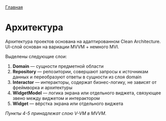 [Главная](../main.md)

# Архитектура

Архитектура проектов основана на адаптированном Clean Architecture.
UI-cлой основан на вариации MVVM + немного MVI.

Выделены следующие слои:

1. **Domain** — сущности предметной области
1. **Repository** — репозитории, совершают запросы к источникам данных и переобразуют ответы в сущности из слоя domain
1. **Interactor** — интеракторы, содержат бизнес-логику, не зависят от фреймворка и архитектуры
1. **WidgetModel** — логика экрана или отдельного виджета, связующее звено между виджетом и интерактором
1. **Widget** — вёрстка экрана или отдельного виджета

*Пункты 4-5 принадлежат слою V-VM в MVVM.*
